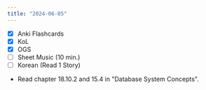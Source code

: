 ```yaml
---
title: "2024-06-05"
---
```


- [x] Anki Flashcards
- [x] KoL
- [x] OGS
- [ ] Sheet Music (10 min.)
- [ ] Korean (Read 1 Story)

* Read chapter 18.10.2 and 15.4 in "Database System Concepts".
